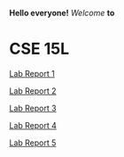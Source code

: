 **Hello everyone!**
*Welcome* **to** 
# CSE 15L

[Lab Report 1](labreport1/labreport1.md)

[Lab Report 2](labreport2/labreport2.md)

[Lab Report 3](labreport3/labreport3.md)

[Lab Report 4](labreport4/labreport4.md)

[Lab Report 5](labreport5/labreport5.md)
